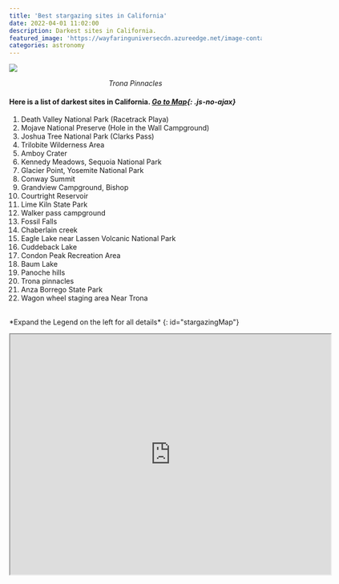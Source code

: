 ```yaml
---
title: 'Best stargazing sites in California'
date: 2022-04-01 11:02:00
description: Darkest sites in California.
featured_image: 'https://wayfaringuniversecdn.azureedge.net/image-container/thumbnails/stargazingCalifornia.jpg'
categories: astronomy
---
```


![]({{site.data.settings.basic_settings.cdn_url}}/astronomy/stargazingcalifornia/milky-way-panaroma.jpg)
*<center class="image-caption">Trona Pinnacles</center>*

#### Here is a list of darkest sites in California. *[Go to Map](/astronomy/stargazing-sites-in-california#stargazingMap){: .js-no-ajax}*

  1.  Death Valley National Park (Racetrack Playa)
  2.  Mojave National Preserve (Hole in the Wall Campground)
  3.  Joshua Tree National Park (Clarks Pass)
  4.  Trilobite Wilderness Area
  5.  Amboy Crater
  6.  Kennedy Meadows, Sequoia National Park
  7.  Glacier Point, Yosemite National Park
  8.  Conway Summit
  9.  Grandview Campground, Bishop
  10. Courtright Reservoir
  11. Lime Kiln State Park
  12. Walker pass campground
  13. Fossil Falls
  14. Chaberlain creek
  15. Eagle Lake near Lassen Volcanic National Park
  16. Cuddeback Lake
  17. Condon Peak Recreation Area
  18. Baum Lake
  19. Panoche hills
  20. Trona pinnacles
  21. Anza Borrego State Park
  22. Wagon wheel staging area Near Trona

 <br>
*Expand the Legend on the left for all details*
{: id="stargazingMap"}
<p class="responsive-iframe-container">
  <iframe class="responsive-iframe" src="https://www.google.com/maps/d/embed?mid=1oZWbP2A2m3Cu-n6UGQIHbf8t0YQMiwOc" width="640" height="480"></iframe>
</p>
<br>
